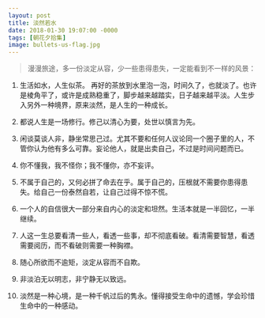 ```yaml
---
layout: post
title: 淡然若水
date: 2018-01-30 19:07:00 -0000
tags: [朝花夕拾集]
image: bullets-us-flag.jpg
---
```


> 漫漫旅途，多一份淡定从容，少一些患得患失，一定能看到不一样的风景：

1. 生活如水，人生似茶。 再好的茶放到水里泡一泡，时间久了，也就淡了。也许是棱角平了，或许是成熟稳重了，脚步越来越踏实，日子越来越平淡。人生步入另外一种境界，原来淡然，是人生的一种成长。

2. 都说人生是一场修行。修己以清心为要，处世以慎言为先。

3. 闲谈莫谈人非，静坐常思己过。尤其不要和任何人议论同一个圈子里的人，不管你认为他有多么可靠。妄论他人，就是出卖自己，不过是时间问题而已。

4. 你不懂我，我不怪你；我不懂你，亦不妄评。

5. 不属于自己的，又何必拼了命去在乎。属于自己的，压根就不需要你患得患失。给自己一份泰然自若，让自己过得不惊不慌。

6. 一个人的自信很大一部分来自内心的淡定和坦然。生活本就是一半回忆，一半继续。

7. 人这一生总要看清一些人，看透一些事，却不彻底看破。看清需要智慧，看透需要阅历，而不看破则需要一种胸襟。

8. 随心所欲而不逾矩，淡定从容而不自欺。

9. 非淡泊无以明志，非宁静无以致远。

10. 淡然是一种心境，是一种千帆过后的隽永。懂得接受生命中的遗憾，学会珍惜生命中的一种感动。